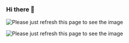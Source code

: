 

### Hi there 👋

![Please just refresh this page to see the image](https://vercel-state-3lvyyiwm8-vulxin.vercel.app/api?username=vulxin&count_private=true&show_icons=true&theme=merko)

![Please just refresh this page to see the image](https://vercel-state-3lvyyiwm8-vulxin.vercel.app/api/top-langs/?username=vulxin&hide=HTML&langs_count=8&layout=compact&theme=merko)
